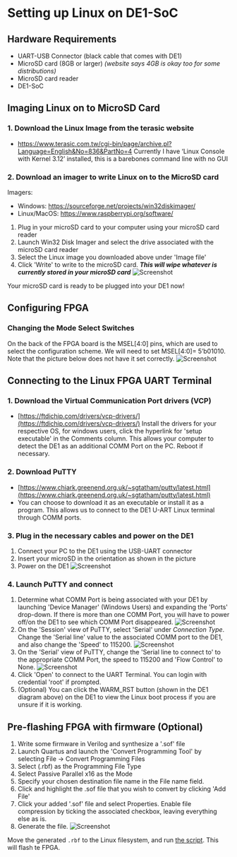 # Setting up Linux on DE1-SoC

## Hardware Requirements

- UART-USB Connector (black cable that comes with DE1)
- MicroSD card (8GB or larger) *(website says 4GB is okay too for some distributions)*
- MicroSD card reader
- DE1-SoC

## Imaging Linux on to MicroSD Card

### 1. Download the Linux Image from the terasic website
-   https://www.terasic.com.tw/cgi-bin/page/archive.pl?Language=English&No=836&PartNo=4
Currently I have ‘Linux Console with Kernel 3.12’ installed, this is a barebones command line with no GUI


### 2. Download an imager to write Linux on to the MicroSD card
Imagers:
- Windows:        https://sourceforge.net/projects/win32diskimager/
- Linux/MacOS: https://www.raspberrypi.org/software/
1. Plug in your microSD card to your computer using your microSD card reader
2. Launch Win32 Disk Imager and select the drive associated with the microSD card reader
3. Select the Linux image you downloaded above under 'Image file'
4. Click 'Write' to write to the microSD card. ***This will wipe whatever is currently stored in your microSD card***
![Screenshot](./images/imaging_linux.PNG)

Your microSD card is ready to be plugged into your DE1 now!
## Configuring FPGA
### Changing the Mode Select Switches
On the back of the FPGA board is the MSEL[4:0] pins, which are used to select the configuration scheme.
We will need to set MSEL[4:0]= 5’b01010. Note that the picture below does not have it set correctly.
![Screenshot](./images/mode_select.PNG)
## Connecting to the Linux FPGA UART Terminal
### 1. Download the Virtual Communication Port drivers (VCP)
-   [https://ftdichip.com/drivers/vcp-drivers/](https://ftdichip.com/drivers/vcp-drivers/)
   Install the drivers for your respective OS, for windows users, click the hyperlink for 'setup executable' in the Comments column. This allows your computer to detect the DE1 as an additional COMM Port on the PC. Reboot if necessary.
### 2. Download PuTTY
-   [https://www.chiark.greenend.org.uk/~sgtatham/putty/latest.html](https://www.chiark.greenend.org.uk/~sgtatham/putty/latest.html)
-   You can choose to download it as an executable or install it as a program. This allows us to connect to the DE1 U-ART Linux terminal through COMM ports.
### 3. Plug in the necessary cables and power on the DE1
1. Connect your PC to the DE1 using the USB-UART connector  
2. Insert your microSD in the orientation as shown in the picture
3. Power on the DE1
![Screenshot](./images/SOC_diagram.PNG)
### 4. Launch PuTTY and connect
1. Determine what COMM Port is being associated with your DE1 by launching 'Device Manager' (Windows Users) and expanding the 'Ports' drop-down. If there is more than one COMM Port, you will have to power off/on the DE1 to see which COMM Port disappeared.
![Screenshot](./images/Device_manager.PNG)
2. On the 'Session' view of PuTTY, select 'Serial' under *Connection Type*. Change the 'Serial line' value to the associated COMM port to the DE1, and also change the 'Speed' to 115200.
![Screenshot](./images/putty_main.PNG)
3. On the 'Serial' view of PuTTY, change the 'Serial line to connect to' to the appropriate COMM Port, the speed to 115200 and 'Flow Control' to None.
![Screenshot](./images/putty_serial.PNG)
4. Click 'Open' to connect to the UART Terminal. You can login with credential 'root' if prompted.
5. (Optional) You can click the WARM_RST button (shown in the DE1 diagram above) on the DE1 to view the Linux boot process if you are unsure if it is working.

## Pre-flashing FPGA with firmware (Optional)

1. Write some firmware in Verilog and synthesize a '.sof' file
2. Launch Quartus and launch the 'Convert Programming Tool' by selecting File -> Convert Programming Files
3. Select (.rbf) as the Programming File Type
4. Select Passive Parallel x16 as the Mode
5. Specify your chosen destination file name in the File name field.
6. Click and highlight the .sof file that you wish to convert by clicking 'Add File'
7. Click your added '.sof' file and select Properties. Enable file compression by ticking the associated checkbox, leaving everything else as is.
8. Generate the file.
![Screenshot](./images/quartus.PNG)

Move the generated `.rbf` to the Linux filesystem, and run [the script](./program.sh). This will flash te FPGA.
